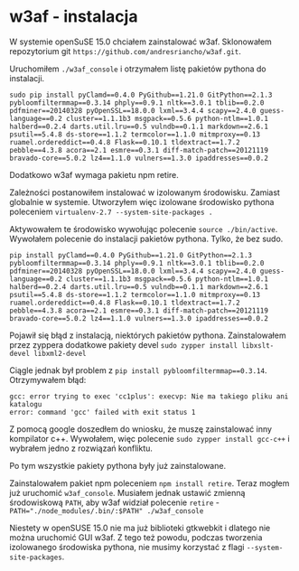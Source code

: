 # w3af - instalacja

W systemie openSuSE 15.0 chciałem zainstalować w3af.
Sklonowałem repozytorium git `https://github.com/andresriancho/w3af.git`.

Uruchomiłem `./w3af_console` i otrzymałem listę pakietów pythona do instalacji.

```
sudo pip install pyClamd==0.4.0 PyGithub==1.21.0 GitPython==2.1.3 pybloomfiltermmap==0.3.14 phply==0.9.1 nltk==3.0.1 tblib==0.2.0 pdfminer==20140328 pyOpenSSL==18.0.0 lxml==3.4.4 scapy==2.4.0 guess-language==0.2 cluster==1.1.1b3 msgpack==0.5.6 python-ntlm==1.0.1 halberd==0.2.4 darts.util.lru==0.5 vulndb==0.1.1 markdown==2.6.1 psutil==5.4.8 ds-store==1.1.2 termcolor==1.1.0 mitmproxy==0.13 ruamel.ordereddict==0.4.8 Flask==0.10.1 tldextract==1.7.2 pebble==4.3.8 acora==2.1 esmre==0.3.1 diff-match-patch==20121119 bravado-core==5.0.2 lz4==1.1.0 vulners==1.3.0 ipaddresses==0.0.2
```

Dodatkowo w3af wymaga pakietu npm retire.

Zależności postanowiłem instalować w izolowanym środowisku. Zamiast globalnie w systemie.
Utworzyłem więc izolowane środowisko pythona poleceniem `virtualenv-2.7 --system-site-packages .`

Aktywowałem te środowisko wywołując polecenie `source ./bin/active`.
Wywołałem polecenie do instalacji pakietów pythona. Tylko, że bez sudo.

```
pip install pyClamd==0.4.0 PyGithub==1.21.0 GitPython==2.1.3 pybloomfiltermmap==0.3.14 phply==0.9.1 nltk==3.0.1 tblib==0.2.0 pdfminer==20140328 pyOpenSSL==18.0.0 lxml==3.4.4 scapy==2.4.0 guess-language==0.2 cluster==1.1.1b3 msgpack==0.5.6 python-ntlm==1.0.1 halberd==0.2.4 darts.util.lru==0.5 vulndb==0.1.1 markdown==2.6.1 psutil==5.4.8 ds-store==1.1.2 termcolor==1.1.0 mitmproxy==0.13 ruamel.ordereddict==0.4.8 Flask==0.10.1 tldextract==1.7.2 pebble==4.3.8 acora==2.1 esmre==0.3.1 diff-match-patch==20121119 bravado-core==5.0.2 lz4==1.1.0 vulners==1.3.0 ipaddresses==0.0.2
```

Pojawił się błąd z instalacją, niektórych pakietów pythona.
Zainstalowałem przez zyppera dodatkowe pakiety devel `sudo zypper install libxslt-devel libxml2-devel`

Ciągle jednak był problem z `pip install pybloomfiltermmap==0.3.14`.
Otrzymywałem błąd:

```
gcc: error trying to exec 'cc1plus': execvp: Nie ma takiego pliku ani katalogu
error: command 'gcc' failed with exit status 1
```

Z pomocą google doszedłem do wniosku, że muszę zainstalować inny kompilator c++.
Wywołałem, więc polecenie `sudo zypper install gcc-c++` i wybrałem jedno z rozwiązań konfliktu.

Po tym wszystkie pakiety pythona były już zainstalowane.


Zainstalowałem pakiet npm poleceniem `npm install retire`.
Teraz mogłem już uruchomić `w3af_console`. Musiałem jednak ustawić zmienną środowiskową `PATH`, aby w3af widział polecenie `retire` - `PATH="./node_modules/.bin/:$PATH" ./w3af_console`

Niestety w openSUSE 15.0 nie ma już biblioteki gtkwebkit i dlatego nie można uruchomić GUI w3af.
Z tego też powodu, podczas tworzenia izolowanego środowiska pythona, nie musimy korzystać z flagi `--system-site-packages`.
